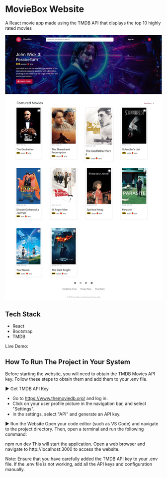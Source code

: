 # MovieBox Website
A React movie app made using the TMDB API that displays the top 10 highly rated movies

![MovieBox](./public/movieAppScreenshot.png)

## Tech Stack
- React
- Bootstrap
- TMDB

Live Demo: 

## How To Run The Project in Your System
Before starting the website, you will need to obtain the TMDB Movies API key. Follow these steps to obtain them and add them to your .env file.

▶️ Get TMDB API Key
- Go to https://www.themoviedb.org/ and log in.
- Click on your user profile picture in the navigation bar, and select "Settings".
- In the settings, select "API" and generate an API key.

▶️ Run the Website
Open your code editor (such as VS Code) and navigate to the project directory. Then, open a terminal and run the following command:

npm run dev
This will start the application. Open a web browser and navigate to http://localhost:3000 to access the website.

Note: Ensure that you have carefully added the TMDB API key to your .env file. If the .env file is not working, add all the API keys and configuration manually.
